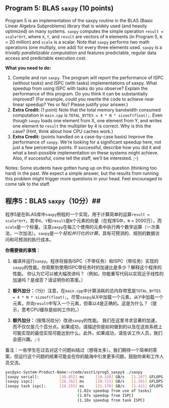 ## Program 5: BLAS `saxpy` (10 points) ##

Program 5 is an implementation of the saxpy routine in the BLAS (Basic Linear
Algebra Subproblems) library that is widely used (and heavily optimized) on 
many systems. `saxpy` computes the simple operation `result = scale*X+Y`, where `X`, `Y`, 
and `result` are vectors of `N` elements (in Program 5, `N` = 20 million) and `scale` is a scalar. Note that 
`saxpy` performs two math operations (one multiply, one add) for every three 
elements used. `saxpy` is a *trivially parallelizable computation* and features predictable, regular data access and predictable execution cost.

**What you need to do:**

1.  Compile and run `saxpy`. The program will report the performance of
  ISPC (without tasks) and ISPC (with tasks) implementations of saxpy. What 
  speedup from using ISPC with tasks do you observe? Explain the performance of this program.
  Do you think it can be substantially improved? (For example, could you rewrite the code to achieve near linear speedup? Yes or No? Please justify your answer.)
2. __Extra Credit:__ (1 point) Note that the total memory bandwidth consumed computation in `main.cpp` is `TOTAL_BYTES = 4 * N * sizeof(float);`.  Even though `saxpy` loads one element from X, one element from Y, and writes one element to `result` the multiplier by 4 is correct.  Why is this the case? (Hint, think about how CPU caches work.)
3. __Extra Credit:__ (points handled on a case-by-case basis) Improve the performance of `saxpy`.
  We're looking for a significant speedup here, not just a few percentage 
  points. If successful, describe how you did it and what a best-possible implementation on these systems might achieve. Also, if successful, come tell the staff, we'll be interested. ;-)

Notes: Some students have gotten hung up on this question (thinking too hard) in the past. We expect a simple answer, but the results from running this problem might trigger more questions in your head.  Feel encouraged to come talk to the staff.




## 程序5：BLAS `saxpy`（10分）##

程序5是在BLAS库中`saxpy`例程的一个实现，用于计算简单的运算`result = scale*X+Y`，其中`X`、`Y`和`result`是`N`个元素的向量（在程序5中，`N` = 2000万），而`scale`是一个标量。注意`saxpy`在每三个使用的元素中执行两个数学运算（一次乘法，一次加法）。`saxpy`是一个*轻松并行化的计算*，具有可预测的、规则的数据访问和可预测的执行成本。

**你需要做的事情：**

1. 编译并运行`saxpy`。程序将报告ISPC（不带任务）和ISPC（带任务）实现的`saxpy`的性能。你观察到使用ISPC带任务时的加速比是多少？解释这个程序的性能。
你认为它可以被大幅改进吗？（例如，你能重写代码以实现近乎线性的加速吗？是或否？请证明你的答案。）
2. __额外加分：__（1分）注意，在`main.cpp`中计算消耗的总内存带宽是`TOTAL_BYTES = 4 * N * sizeof(float);`。尽管`saxpy`从X中加载一个元素，从Y中加载一个元素，并向`result`中写入一个元素，但乘以4是正确的。这是为什么？（提示，思考CPU缓存是如何工作的。）

3. __额外加分：__（按情况给分）改进`saxpy`的性能。
   我们在这里寻求显著的加速，而不仅仅是几个百分点。如果成功，请描述你是如何做到的以及在这些系统上可能实现的最佳实现可能达到什么。此外，如果成功，请告诉工作人员，我们会感兴趣。;-)

备注：一些学生在过去对这个问题纠结过（想得太多）。我们期待一个简单的答案，但运行这个问题的结果可能会在你的脑海中引发更多问题。鼓励你来和工作人员交流。


```bash
yxc@yxc-System-Product-Name:~/code/asst1/prog5_saxpy$ ./saxpy 
[saxpy serial]:         [30.852] ms     [19.320] GB/s   [1.297] GFLOPS
[saxpy ispc]:           [28.762] ms     [20.723] GB/s   [1.391] GFLOPS
[saxpy task ispc]:      [28.155] ms     [21.170] GB/s   [1.421] GFLOPS
                                (1.02x speedup from use of tasks)
                                (1.07x speedup from ISPC)
                                (1.10x speedup from task ISPC)
```